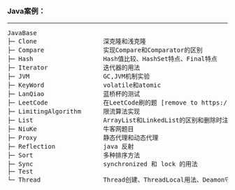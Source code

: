 ### Java案例：

----

<pre>
JavaBase
├─ Clone                  深克隆和浅克隆
├─ Compare                实现Compare和Comparator的区别
├─ Hash                   Hash值比较、HashSet特点、Final特点
├─ Iterator               迭代器的用法
├─ JVM                    GC,JVM机制实验
├─ KeyWord                volatile和atomic
├─ LanQiao                蓝桥杯的测试
├─ LeetCode               在LeetCode刷的题 [remove to https://github.com/zhihui-Yu/Leet-Code
├─ LimitingAlgorithm      限流算法实现
├─ List                   ArrayList和LinkedList的区别和删除时注意的点
├─ NiuKe                  牛客网题目
├─ Proxy                  静态代理和动态代理
├─ Reflection             java 反射
├─ Sort                   多种排序方法
├─ Sync                   synchronized 和 lock 的用法
├─ Test
└─ Thread                 Thread创建、ThreadLocal用法、Deamon守护线程 CountDownLatch和CyclicBarrier区别
</pre>
